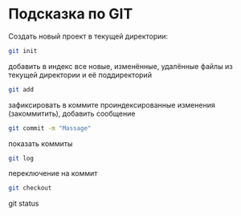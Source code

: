 # Подсказка по GIT
Создать новый проект в текущей директории:
```sh
git init
```
добавить в индекс все новые, изменённые, удалённые файлы из текущей директории и её поддиректорий
```sh
git add
```
зафиксировать в коммите проиндексированные изменения (закоммитить), добавить сообщение
```sh
git commit -m "Massage"
```
показать коммиты
```sh
git log
```
переключение на коммит
```sh
git checkout
```
git status
